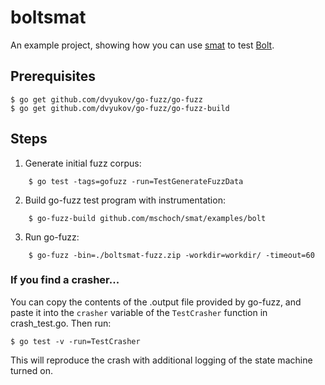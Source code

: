 # boltsmat

An example project, showing how you can use [smat](https://github.com/mschoch/smat) to test [Bolt](https://github.com/boltdb/bolt).

## Prerequisites

    $ go get github.com/dvyukov/go-fuzz/go-fuzz
    $ go get github.com/dvyukov/go-fuzz/go-fuzz-build

## Steps

1.  Generate initial fuzz corpus:
```
    $ go test -tags=gofuzz -run=TestGenerateFuzzData
```

2.  Build go-fuzz test program with instrumentation:
```
    $ go-fuzz-build github.com/mschoch/smat/examples/bolt
```

3.  Run go-fuzz:
```
    $ go-fuzz -bin=./boltsmat-fuzz.zip -workdir=workdir/ -timeout=60
```    

### If you find a crasher...

You can copy the contents of the .output file provided by go-fuzz, and paste it into the `crasher` variable of the `TestCrasher` function in crash_test.go.  Then run:

    $ go test -v -run=TestCrasher

This will reproduce the crash with additional logging of the state machine turned on.
